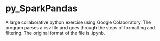 # py_SparkPandas
A large collaborative python exercise using Google Colaboratory. The program parses a csv file and goes through the steps of formatting and filtering. The original format of the file is .ipynb.
